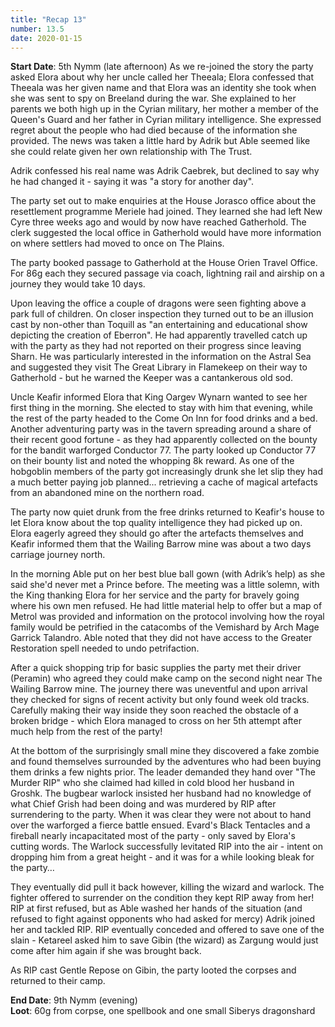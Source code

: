```yaml
---
title: "Recap 13"
number: 13.5
date: 2020-01-15
---
```


**Start Date**: 5th Nymm (late afternoon)
As we re-joined the story the party asked Elora about why her uncle called her Theeala; Elora confessed that Theeala was her given name and that Elora was an identity she took when she was sent to spy on Breeland during the war. She explained to her parents we both high up in the Cyrian military, her mother a member of the Queen's Guard and her father in Cyrian military intelligence. She expressed regret about the people who had died because of the information she provided. The news was taken a little hard by Adrik but Able seemed like she could relate given her own relationship with The Trust. 
 
Adrik confessed his real name was Adrik Caebrek, but declined to say why he had changed it - saying it was "a story for another day".
 
The party set out to make enquiries at the House Jorasco office about the resettlement programme Meriele had joined. They learned she had left New Cyre three weeks ago and would by now have reached Gatherhold. The clerk suggested the local office in Gatherhold would have more information on where settlers had moved to once on The Plains.
 
The party booked passage to Gatherhold at the House Orien Travel Office. For 86g each they secured passage via coach, lightning rail and airship on a journey they would take 10 days.
 
Upon leaving the office a couple of dragons were seen fighting above a park full of children. On closer inspection they turned out to be an illusion cast by non-other than Toquill as "an entertaining and educational show depicting the creation of Eberron". He had apparently travelled catch up with the party as they had not reported on their progress since leaving Sharn. He was particularly interested in the information on the Astral Sea and suggested they visit The Great Library in Flamekeep on their way to Gatherhold - but he warned the Keeper was a cantankerous old sod.
 
Uncle Keafir informed Elora that King Oargev Wynarn wanted to see her first thing in the morning. She elected to stay with him that evening, while the rest of the party headed to the Come On Inn for food drinks and a bed. Another adventuring party was in the tavern spreading around a share of their recent good fortune - as they had apparently collected on the bounty for the bandit warforged Conductor 77. The party looked up Conductor 77 on their bounty list and noted the whopping 8k reward. As one of the hobgoblin members of the party got increasingly drunk she let slip they had a much better paying job planned... retrieving a cache of magical artefacts from an abandoned mine on the northern road.
 
The party now quiet drunk from the free drinks returned to Keafir's house to let Elora know about the top quality intelligence they had picked up on. Elora eagerly agreed they should go after the artefacts themselves and Keafir informed them that the Wailing Barrow mine was about a two days carriage journey north. 
 
In the morning Able put on her best blue ball gown (with Adrik’s help) as she said she'd never met a Prince before. The meeting was a little solemn, with the King thanking Elora for her service and the party for bravely going where his own men refused. He had little material help to offer but a map of Metrol was provided and information on the protocol involving how the royal family would be petrified in the catacombs of the Vemishard by Arch Mage Garrick Talandro. Able noted that they did not have access to the Greater Restoration spell needed to undo petrifaction.
 
After a quick shopping trip for basic supplies the party met their driver (Peramin) who agreed they could make camp on the second night near The Wailing Barrow mine. The journey there was uneventful and upon arrival they checked for signs of recent activity but only found week old tracks. Carefully making their way inside they soon reached the obstacle of a broken bridge - which Elora managed to cross on her 5th attempt after much help from the rest of the party!
 
At the bottom of the surprisingly small mine they discovered a fake zombie and found themselves surrounded by the adventures who had been buying them drinks a few nights prior. The leader demanded they hand over "The Murder RIP" who she claimed had killed in cold blood her husband in Groshk. The bugbear warlock insisted her husband had no knowledge of what Chief Grish had been doing and was murdered by RIP after surrendering to the party. When it was clear they were not about to hand over the warforged a fierce battle ensued. Evard's Black Tentacles and a fireball nearly incapacitated most of the party - only saved by Elora's cutting words. The Warlock successfully levitated RIP into the air - intent on dropping him from a great height - and it was for a while looking bleak for the party… 
 
They eventually did pull it back however, killing the wizard and warlock. The fighter offered to surrender on the condition they kept RIP away from her! RIP at first refused, but as Able washed her hands of the situation (and refused to fight against opponents who had asked for mercy) Adrik joined her and tackled RIP. RIP eventually conceded and offered to save one of the slain - Ketareel asked him to save Gibin (the wizard) as Zargung would just come after him again if she was brought back.
 
As RIP cast Gentle Repose on Gibin, the party looted the corpses and returned to their camp.
 
**End Date**: 9th Nymm (evening)	
**Loot**: 60g from corpse, one spellbook and one small Siberys dragonshard